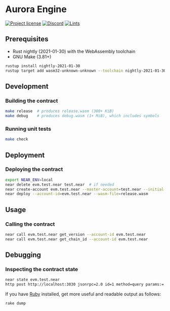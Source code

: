 # Aurora Engine

[![Project license](https://img.shields.io/badge/license-Public%20Domain-blue.svg)](https://creativecommons.org/publicdomain/zero/1.0/)
[![Discord](https://img.shields.io/discord/490367152054992913?label=discord)](https://discord.gg/jNjHYUF8vw)
[![Lints](https://github.com/aurora-is-near/aurora-engine/actions/workflows/lints.yml/badge.svg)](https://github.com/aurora-is-near/aurora-engine/actions/workflows/lints.yml)

## Prerequisites

- Rust nightly (2021-01-30) with the WebAssembly toolchain
- GNU Make (3.81+)

```sh
rustup install nightly-2021-01-30
rustup target add wasm32-unknown-unknown --toolchain nightly-2021-01-30
```

## Development

### Building the contract

```sh
make release  # produces release.wasm (300+ KiB)
make debug    # produces debug.wasm (1+ MiB), which includes symbols
```

### Running unit tests

```sh
make check
```

## Deployment

### Deploying the contract

```sh
export NEAR_ENV=local
near delete evm.test.near test.near  # if needed
near create-account evm.test.near --master-account=test.near --initial-balance 100000
near deploy --account-id=evm.test.near --wasm-file=release.wasm
```

## Usage

### Calling the contract

```sh
near call evm.test.near get_version --account-id evm.test.near
near call evm.test.near get_chain_id --account-id evm.test.near
```

## Debugging

### Inspecting the contract state

```sh
near state evm.test.near
http post http://localhost:3030 jsonrpc=2.0 id=1 method=query params:='{"request_type": "view_state", "account_id": "evm.test.near", "prefix_base64": "", "finality": "final"}'
```

If you have [Ruby] installed, get more useful and readable output as follows:

```sh
rake dump
```

[Ruby]: https://www.ruby-lang.org
